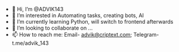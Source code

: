 - 👋 Hi, I’m @ADVIK143
- 👀 I’m interested in Automating tasks, creating bots, AI
- 🌱 I’m currently learning Python, will switch to frontend afterwards
- 💞️ I’m looking to collaborate on ...
- 📫 How to reach me: Email- advik@criptext.com; Telegram- t.me/advik_143

<!---
ADVIK143/ADVIK143 is a ✨ special ✨ repository because its `README.md` (this file) appears on your GitHub profile.
You can click the Preview link to take a look at your changes.
--->
